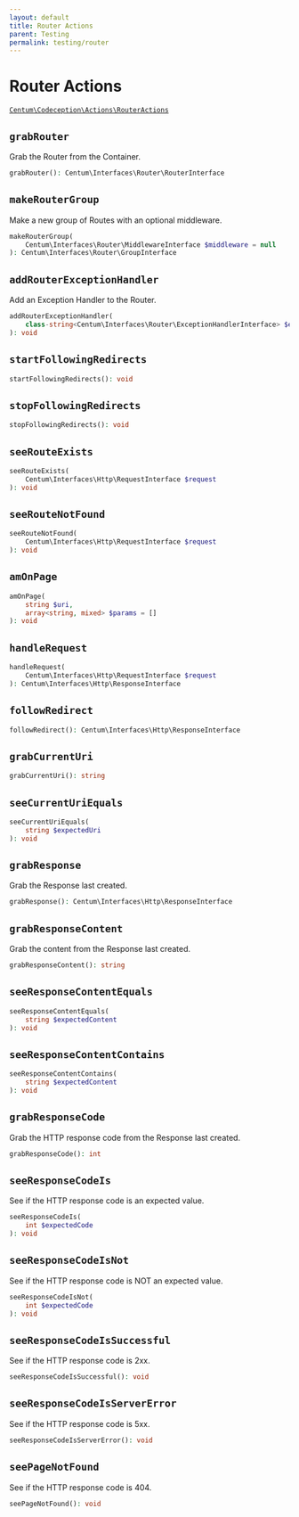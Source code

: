 ```yaml
---
layout: default
title: Router Actions
parent: Testing
permalink: testing/router
---
```




# Router Actions

[`Centum\Codeception\Actions\RouterActions`](https://github.com/SidRoberts/centum/blob/development/src/Codeception/Actions/RouterActions.php)



## `grabRouter`

Grab the Router from the Container.

```php
grabRouter(): Centum\Interfaces\Router\RouterInterface
```



## `makeRouterGroup`

Make a new group of Routes with an optional middleware.

```php
makeRouterGroup(
    Centum\Interfaces\Router\MiddlewareInterface $middleware = null
): Centum\Interfaces\Router\GroupInterface
```



## `addRouterExceptionHandler`

Add an Exception Handler to the Router.

```php
addRouterExceptionHandler(
    class-string<Centum\Interfaces\Router\ExceptionHandlerInterface> $exceptionHandlerClass
): void
```



## `startFollowingRedirects`

```php
startFollowingRedirects(): void
```



## `stopFollowingRedirects`

```php
stopFollowingRedirects(): void
```



## `seeRouteExists`

```php
seeRouteExists(
    Centum\Interfaces\Http\RequestInterface $request
): void
```



## `seeRouteNotFound`

```php
seeRouteNotFound(
    Centum\Interfaces\Http\RequestInterface $request
): void
```



## `amOnPage`

```php
amOnPage(
    string $uri,
    array<string, mixed> $params = []
): void
```



## `handleRequest`

```php
handleRequest(
    Centum\Interfaces\Http\RequestInterface $request
): Centum\Interfaces\Http\ResponseInterface
```



## `followRedirect`

```php
followRedirect(): Centum\Interfaces\Http\ResponseInterface
```



## `grabCurrentUri`

```php
grabCurrentUri(): string
```



## `seeCurrentUriEquals`

```php
seeCurrentUriEquals(
    string $expectedUri
): void
```



## `grabResponse`

Grab the Response last created.

```php
grabResponse(): Centum\Interfaces\Http\ResponseInterface
```



## `grabResponseContent`

Grab the content from the Response last created.

```php
grabResponseContent(): string
```



## `seeResponseContentEquals`

```php
seeResponseContentEquals(
    string $expectedContent
): void
```



## `seeResponseContentContains`

```php
seeResponseContentContains(
    string $expectedContent
): void
```



## `grabResponseCode`

Grab the HTTP response code from the Response last created.

```php
grabResponseCode(): int
```



## `seeResponseCodeIs`

See if the HTTP response code is an expected value.

```php
seeResponseCodeIs(
    int $expectedCode
): void
```



## `seeResponseCodeIsNot`

See if the HTTP response code is NOT an expected value.

```php
seeResponseCodeIsNot(
    int $expectedCode
): void
```



## `seeResponseCodeIsSuccessful`

See if the HTTP response code is 2xx.

```php
seeResponseCodeIsSuccessful(): void
```



## `seeResponseCodeIsServerError`

See if the HTTP response code is 5xx.

```php
seeResponseCodeIsServerError(): void
```



## `seePageNotFound`

See if the HTTP response code is 404.

```php
seePageNotFound(): void
```
